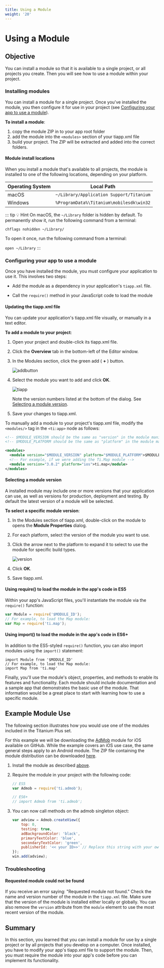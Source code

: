 ```yaml
---
title: Using a Module
weight: '20'
---
```


# Using a Module

## Objective

You can install a module so that it is available to a single project, or all projects you create. Then you will see how to use a module within your project.

### Installing modules

You can install a module for a single project. Once you've installed the module, you then configure it for use in your project (see [Configuring your app to use a module](#configuring-your-app-to-use-a-module)).

**To install a module**:

1. copy the module ZIP in to your app root folder
2. add the module into the `<modules>` section of your tiapp.xml file
3. build your project. The ZIP will be extracted and added into the correct folders.

#### Module install locations

When you install a module that's available to all projects, the module is installed to one of the following locations, depending on your platform.

| Operating System | Local Path |
| --- | --- |
| macOS | `~/Library/Application Support/Titanium` |
| Windows | `%ProgramData%\Titanium\mobilesdk\win32` |

::: tip 💡 Hint
On macOS, the `~/Library` folder is hidden by default. To permanently show it, run the following command from a terminal:

`chflags nohidden ~/Library/`

To open it once, run the following command from a terminal:

`open ~/Library`
:::

### Configuring your app to use a module

Once you have installed the module, you must configure your application to use it. This involves two steps:

* Add the module as a dependency in your application's `tiapp.xml` file.

* Call the `require()` method in your JavaScript code to load the module

#### Updating the tiapp.xml file

You can update your application's tiapp.xml file visually, or manually in a text editor.

**To add a module to your project**:

1. Open your project and double-click its tiapp.xml file.

2. Click the **Overview** tab in the bottom-left of the Editor window.

3. In the Modules section, click the green add ( **+** ) button.

    ![addbutton](./addbutton.png)
4. Select the module you want to add and click **OK**.

    ![tiapp](./tiapp.png)

    Note the version numbers listed at the bottom of the dialog. See [Selecting a module version](#selecting-a-module-version).

5. Save your changes to tiapp.xml.

To manually add a module to your project's tiapp.xml file, modify the `<modules/>` tag in the `<ti:app>` node as follows:

```xml
<!-- $MODULE_VERSION should be the same as "version" in the module manifest and directory number -->
<!-- $MODULE_PLATFORM should be the same as "platform" in the module manifest and directory number. One of "ios" or "android" -->

<modules>
  <module version="$MODULE_VERSION" platform="$MODULE_PLATFORM">$MODULE_ID</module>
  <!-- For example, if we were adding the Ti.Map module -->
  <module version="3.0.2" platform="ios">ti.map</module>
</modules>
```

#### Selecting a module version

A installed module may include one or more versions that your application can use, as well as versions for production, deployment and testing. By default the latest version of a module will be selected.

**To select a specific module version**:

1. In the Modules section of tiapp.xml, double-click on the module to opens the **Module Properties** dialog.

2. For each platform, select the version of the module you want to use.

3. Click the arrow next to the platform to expand it to select to use the module for specific build types.

    ![version](./version.png)
4. Click **OK**.

5. Save tiapp.xml.

#### Using require() to load the module in the app's code in ES5

Within your app's JavaScript files, you'll instantiate the module via the `require()` function:

```javascript
var Module = require('$MODULE_ID');
// For example, to load the Map module:
var Map = require('ti.map');
```

#### Using import() to load the module in the app's code in ES6+

In addition to the ES5-styled `require()` function, you can also import modules using the `import()` statement:

```
import Module from '$MODULE_ID'
// For example, to load the Map module:
import Map from 'ti.map'
```

Finally, you'll use the module's object, properties, and methods to enable its features and functionality. Each module should include documentation and a sample app that demonstrates the basic use of the module. That information would be a great place to start with learning how to use a specific module.

## Example Module Use

The following section illustrates how you would use one of the modules included in the Titanium Plus set.

For this example we will be downloading the [AdMob](https://github.com/appcelerator-modules/ti.admob) module for iOS available on GitHub. While the example covers an iOS use case, the same general steps apply to an Android module. The ZIP file containing the module distribution can be downloaded [here](https://github.com/tidev/titanium_modules/blob/master/admob/mobile/ios/ti.admob-iphone-1.5.0.zip?raw=true).

1. Install the module as described [above](#installing-modules).

2. Require the module in your project with the following code:

    ```javascript
    // ES5
    var Admob = require('ti.admob');

    // ES6+
    // import Admob from 'ti.admob';
    ```

3. You can now call methods on the admob singleton object:

    ```javascript
    var adview = Admob.createView({
        top: 0,
        testing: true,
        adBackgroundColor: 'black',
        primaryTextColor: 'blue',
        secondaryTextColor: 'green',
        publisherId: '<< your ID>>' // Replace this string with your own API key!
    });
    win.add(adview);
    ```

### Troubleshooting

#### Requested module could not be found

If you receive an error saying: "Requested module not found." Check the name and version number of the module in the `tiapp.xml` file. Make sure that the version of the module is installed either locally or globally. You can also remove the `version` attribute from the `module` element to use the most recent version of the module.

## Summary

In this section, you learned that you can install a module for use by a single project or by all projects that you develop on a computer. Once installed, you have to modify your app's tiapp.xml file to support the module. Then, you must require the module into your app's code before you can implement its functionality.
